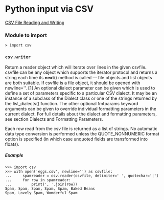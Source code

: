# Python input via CSV

[CSV File Reading and Writing](https://docs.python.org/3/library/csv.html)

### Module to import

```
> import csv
```

### `csv.writer`

Return a reader object which will iterate over lines in the given csvfile. csvfile can be any object which supports the iterator protocol and returns a string each time its __next__() method is called — file objects and list objects are both suitable. If csvfile is a file object, it should be opened with newline=''. [1] An optional dialect parameter can be given which is used to define a set of parameters specific to a particular CSV dialect. It may be an instance of a subclass of the Dialect class or one of the strings returned by the list_dialects() function. The other optional fmtparams keyword arguments can be given to override individual formatting parameters in the current dialect. For full details about the dialect and formatting parameters, see section Dialects and Formatting Parameters.

Each row read from the csv file is returned as a list of strings. No automatic data type conversion is performed unless the QUOTE_NONNUMERIC format option is specified (in which case unquoted fields are transformed into floats).

##### Example

```
>>> import csv
>>> with open('eggs.csv', newline='') as csvfile:
...     spamreader = csv.reader(csvfile, delimiter=' ', quotechar='|')
...     for row in spamreader:
...         print(', '.join(row))
Spam, Spam, Spam, Spam, Spam, Baked Beans
Spam, Lovely Spam, Wonderful Spam
```

